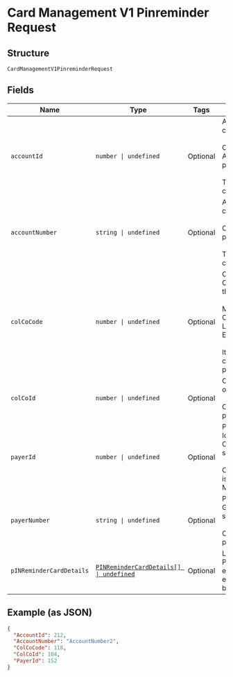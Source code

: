 
# Card Management V1 Pinreminder Request

## Structure

`CardManagementV1PinreminderRequest`

## Fields

| Name | Type | Tags | Description |
|  --- | --- | --- | --- |
| `accountId` | `number \| undefined` | Optional | Account Id of the customer.<br /><br>Optional if AccountNumber is passed, else Mandatory.<br /><br>This input is a search criterion, if given. |
| `accountNumber` | `string \| undefined` | Optional | Account Number of the customer.<br /><br>Optional if AccountId is passed, else Mandatory.<br /><br>This input is a search criterion, if given. |
| `colCoCode` | `number \| undefined` | Optional | Collecting Company Code (Shell Code) of the selected payer. <br /><br>Mandatory for serviced OUs such as Romania, Latvia, Lithuania, Estonia, Ukraine etc. <br /><br>It is optional for other countries if ColCoID is provided. |
| `colCoId` | `number \| undefined` | Optional | Collecting Company Id of the selected payer<br /><br>Optional if ColCoCode is passed else Mandatory. |
| `payerId` | `number \| undefined` | Optional | Payer Id (i.e. Customer Id of the Payment Customer of the selected payer.<br /><br>Optional if PayerNumber is passed else Mandatory |
| `payerNumber` | `string \| undefined` | Optional | Payer Number (Ex: GB000000123) of the selected payer.<br /><br>Optional if PayerId is passed else Mandatory |
| `pINReminderCardDetails` | [`PINReminderCardDetails[] \| undefined`](../../doc/models/pin-reminder-card-details.md) | Optional | List of PINReminderCardDetails entity. The fields of this entity are described below. |

## Example (as JSON)

```json
{
  "AccountId": 212,
  "AccountNumber": "AccountNumber2",
  "ColCoCode": 118,
  "ColCoId": 104,
  "PayerId": 152
}
```

